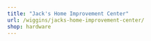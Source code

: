 ```yaml
---
title: "Jack's Home Improvement Center"
url: /wiggins/jacks-home-improvement-center/
shop: hardware
---
```

